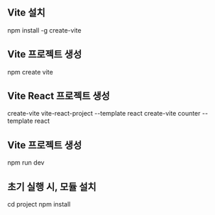 ## Vite 설치
npm install -g create-vite

## Vite 프로젝트 생성
npm create vite

## Vite React 프로젝트 생성
create-vite vite-react-project --template react
create-vite counter --template react

## Vite 프로젝트 생성
npm run dev

## 초기 실행 시, 모듈 설치
cd project
npm install